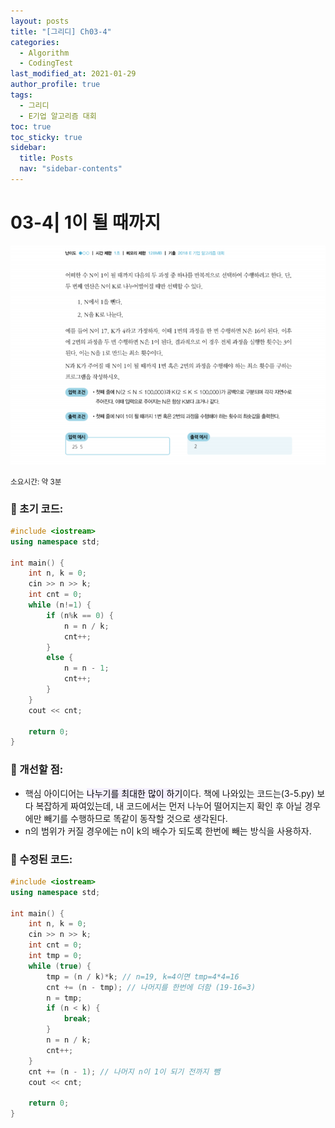 ```yaml
---
layout: posts
title: "[그리디] Ch03-4"
categories:
  - Algorithm
  - CodingTest
last_modified_at: 2021-01-29
author_profile: true
tags:
  - 그리디
  - E기업 알고리즘 대회
toc: true
toc_sticky: true
sidebar:
  title: Posts
  nav: "sidebar-contents"
---
```


# 03-4| 1이 될 때까지

![03-4문제](/assets/image/03-4.PNG)

<small>
소요시간: 약 3분
</small>

### 🌷 초기 코드:
```c++
#include <iostream>
using namespace std;

int main() {
	int n, k = 0;
	cin >> n >> k;
	int cnt = 0;
	while (n!=1) {
		if (n%k == 0) {
			n = n / k;
			cnt++;
		}
		else {
			n = n - 1;
			cnt++;
		}
	}
	cout << cnt;

	return 0;
}
```

### 🌼 개선할 점:
* 핵심 아이디어는 <mark style='background-color: #f5f0ff'>나누기를 최대한 많이 하기</mark>이다. 책에 나와있는 코드는(3-5.py) 보다 복잡하게 짜여있는데, 내 코드에서는 먼저 나누어 떨어지는지 확인 후 아닐 경우에만 빼기를 수행하므로 똑같이 동작할 것으로 생각된다.
* n의 범위가 커질 경우에는 n이 k의 배수가 되도록 한번에 빼는 방식을 사용하자.

### 🌻 수정된 코드:
```c++
#include <iostream>
using namespace std;

int main() {
	int n, k = 0;
	cin >> n >> k;
	int cnt = 0;
	int tmp = 0;
	while (true) {
		tmp = (n / k)*k; // n=19, k=4이면 tmp=4*4=16
		cnt += (n - tmp); // 나머지를 한번에 더함 (19-16=3)
		n = tmp;
		if (n < k) {
			break;
		}
		n = n / k;
		cnt++;
	}
	cnt += (n - 1); // 나머지 n이 1이 되기 전까지 뺌
	cout << cnt;

	return 0;
}
```
